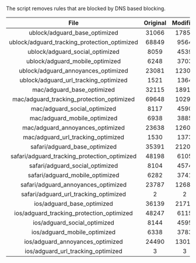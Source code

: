 The script removes rules that are blocked by DNS based blocking.


| File | Original | Modified |
|:----:|:-----:|:-----:|
| ublock/adguard_base_optimized | 31066 | 17856 |
| ublock/adguard_tracking_protection_optimized | 68849 | 9564 |
| ublock/adguard_social_optimized | 8059 | 4539 |
| ublock/adguard_mobile_optimized | 6248 | 3703 |
| ublock/adguard_annoyances_optimized | 23081 | 12301 |
| ublock/adguard_url_tracking_optimized | 1521 | 1364 |
| mac/adguard_base_optimized | 32115 | 18916 |
| mac/adguard_tracking_protection_optimized | 69648 | 10293 |
| mac/adguard_social_optimized | 8117 | 4590 |
| mac/adguard_mobile_optimized | 6938 | 3885 |
| mac/adguard_annoyances_optimized | 23638 | 12607 |
| mac/adguard_url_tracking_optimized | 1530 | 1373 |
| safari/adguard_base_optimized | 35391 | 21205 |
| safari/adguard_tracking_protection_optimized | 48198 | 6105 |
| safari/adguard_social_optimized | 8104 | 4574 |
| safari/adguard_mobile_optimized | 6282 | 3741 |
| safari/adguard_annoyances_optimized | 23787 | 12683 |
| safari/adguard_url_tracking_optimized | 2 | 2 |
| ios/adguard_base_optimized | 36139 | 21711 |
| ios/adguard_tracking_protection_optimized | 48247 | 6115 |
| ios/adguard_social_optimized | 8144 | 4595 |
| ios/adguard_mobile_optimized | 6338 | 3783 |
| ios/adguard_annoyances_optimized | 24490 | 13013 |
| ios/adguard_url_tracking_optimized | 3 | 3 |